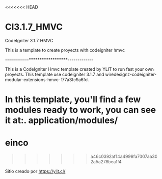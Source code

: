 <<<<<<< HEAD
# CI3.1.7_HMVC
CodeIgniter 3.1.7 HMVC

This is a template to create proyects with codeigniter hmvc

------------******************-------------

This is a CodeIgniter Hmvc template created by YLIT to run fast your own proyects. This template use codeigniter 3.1.7 and wiredesignz-codeigniter-modular-extensions-hmvc-f77a3fc9a6fd.

In this template, you'll find a few modules ready to work, you can see it at:.
application/modules/
=======
# einco
>>>>>>> a46c0392af14a4999fa7007aa302a5a278bea1f4

Sitio creado por https://ylit.cl/

